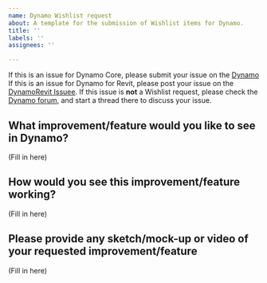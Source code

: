 ```yaml
---
name: Dynamo Wishlist request
about: A template for the submission of Wishlist items for Dynamo.
title: ''
labels: ''
assignees: ''

---
```


If this is an issue for Dynamo Core, please submit your issue on the [Dynamo](https://github.com/DynamoDS/Dynamo/issues/new)
If this is an issue for Dynamo for Revit, please post your issue on the [DynamoRevit Issuee](https://github.com/DynamoDS/DynamoRevit/issues/new).
If this issue is **not** a Wishlist request, please check the [Dynamo forum](https://forum.dynamobim.com/), and start a thread there to discuss your issue.

## What improvement/feature would you like to see in Dynamo?

(Fill in here)

## How would you see this improvement/feature working?

(Fill in here)

## Please provide any sketch/mock-up or video of your requested improvement/feature

(Fill in here)
